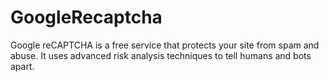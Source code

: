 # GoogleRecaptcha
Google reCAPTCHA is a free service that protects your site from spam and abuse. It uses advanced risk analysis techniques to tell humans and bots apart.
